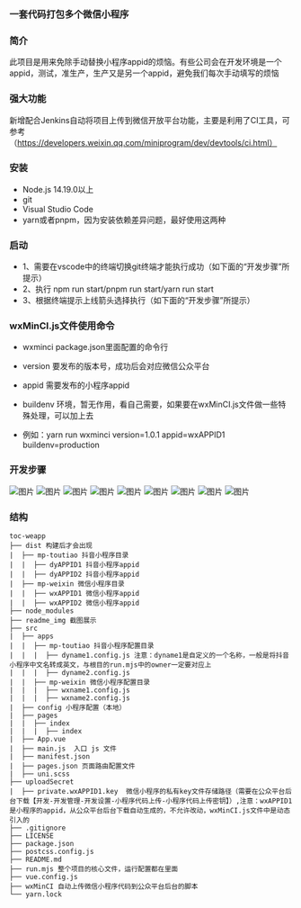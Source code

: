### 一套代码打包多个微信小程序

### 简介
此项目是用来免除手动替换小程序appid的烦恼。有些公司会在开发环境是一个appid，测试，准生产，生产又是另一个appid，避免我们每次手动填写的烦恼

### 强大功能
新增配合Jenkins自动将项目上传到微信开放平台功能，主要是利用了CI工具，可参考（https://developers.weixin.qq.com/miniprogram/dev/devtools/ci.html）

### 安装
- Node.js 14.19.0以上
- git
- Visual Studio Code
- yarn或者pnpm，因为安装依赖差异问题，最好使用这两种

### 启动
- 1、需要在vscode中的终端切换git终端才能执行成功（如下面的“开发步骤”所提示）
- 2、执行 npm run start/pnpm run start/yarn run start
- 3、根据终端提示上线箭头选择执行（如下面的“开发步骤”所提示）
### wxMinCI.js文件使用命令
- wxminci package.json里面配置的命令行
- version 要发布的版本号，成功后会对应微信公众平台
- appid 需要发布的小程序appid
- buildenv 环境，暂无作用，看自己需要，如果要在wxMinCI.js文件做一些特殊处理，可以加上去

- 例如：yarn run wxminci  version=1.0.1 appid=wxAPPID1 buildenv=production

### 开发步骤
![图片](./readme_img/第一步.png)
![图片](./readme_img/第二步.png)
![图片](./readme_img/第三步.png)
![图片](./readme_img/第四步.png)
![图片](./readme_img/第五步.png)
![图片](./readme_img/第六步.png)
![图片](./readme_img/第七步.png)
![图片](./readme_img/第八步.png)
![图片](./readme_img/第九步.png)

### 结构

    toc-weapp 
    ├── dist 构建后才会出现
    |  ├── mp-toutiao 抖音小程序目录
    |  |  ├── dyAPPID1 抖音小程序appid
    |  |  ├── dyAPPID2 抖音小程序appid
    |  ├── mp-weixin 微信小程序目录
    |  |  ├── wxAPPID1 微信小程序appid
    |  |  ├── wxAPPID2 微信小程序appid
    ├── node_modules
    ├── readme_img 截图展示
    ├── src
    |  ├── apps
    |  |  ├── mp-toutiao 抖音小程序配置目录
    |  |  |  ├── dyname1.config.js 注意：dyname1是自定义的一个名称，一般是将抖音小程序中文名转成英文，与根目的run.mjs中的owner一定要对应上
    |  |  |  ├── dyname2.config.js
    |  |  ├── mp-weixin 微信小程序配置目录
    |  |  |  ├── wxname1.config.js
    |  |  |  ├── wxname2.config.js
    |  ├── config 小程序配置（本地）
    |  ├── pages
    |  |  ├── index
    |  |  |  ├── index
    |  ├── App.vue  
    |  ├── main.js  入口 js 文件
    |  ├── manifest.json
    |  ├── pages.json 页面路由配置文件
    |  ├── uni.scss
    ├── uploadSecret
    |  ├── private.wxAPPID1.key  微信小程序的私有key文件存储路径（需要在公众平台后台下载【开发-开发管理-开发设置-小程序代码上传-小程序代码上传密钥】）,注意：wxAPPID1是小程序的appid，从公众平台后台下载自动生成的，不允许改动，wxMinCI.js文件中是动态引入的
    ├── .gitignore
    ├── LICENSE
    ├── package.json
    ├── postcss.config.js 
    ├── README.md
    ├── run.mjs 整个项目的核心文件，运行配置都在里面
    ├── vue.config.js
    ├── wxMinCI 自动上传微信小程序代码到公众平台后台的脚本
    └── yarn.lock